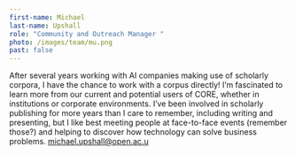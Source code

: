 ```yaml
---
first-name: Michael
last-name: Upshall
role: "Community and Outreach Manager "
photo: /images/team/mu.png
past: false
---
```

 After several years working with AI companies making use of scholarly corpora, I have the chance to work with a corpus directly! I’m fascinated to learn more from our current and potential users of CORE, whether in institutions or corporate environments. I’ve been involved in scholarly publishing for more years than I care to remember, including writing and presenting, but I like best meeting people at face-to-face events (remember those?) and helping to discover how technology can solve business problems. michael.upshall@open.ac.u